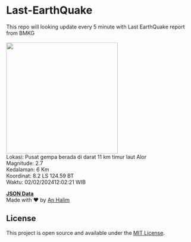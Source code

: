 # Last-EarthQuake
This repo will looking update every 5 minute with Last EarthQuake report from BMKG
<br>
<br>
<img src="https://static.bmkg.go.id/20240202120221.mmi.jpg" width="300"/>
<br>
Lokasi: Pusat gempa berada di darat 11 km timur laut Alor <br>
Magnitude: 2.7 <br>
Kedalaman: 6 Km <br>
Koordinat: 8.2 LS 124.59 BT <br>
Waktu: 02/02/202412:02:21 WIB <br>

<a href="./data/data.json">**JSON Data**</a>
<br>
Made with ❤️ by <a href="https://github.com/an-halim">An Halim</a>
## License

This project is open source and available under the [MIT License](LICENSE).
